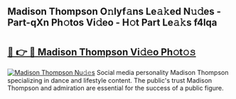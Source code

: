## Madison Thompson O𝚗lyf𝚊ns Le𝚊𝚔ed N𝚞𝚍es - Part-qXn Ph𝚘tos Vi𝚍eo - H𝚘t Part Le𝚊𝚔s f4lqa

# <h2><a href="http://hfaeyna.feru.top/?c=Madison+Thompson">🔗 👉 🔴 Madison Thompson Vi𝚍𝚎o Ph𝚘t𝚘𝚜</a></h2>

[![Madison Thompson Nu𝚍𝚎s](https://i.imgur.com/0TWrTi3.gif)](http://hfaeyna.feru.top/?c=Madison+Thompson)
Social media personality Madison Thompson specializing in dance and lifestyle content. The public's trust Madison Thompson and admiration are essential for the success of a public figure. 
